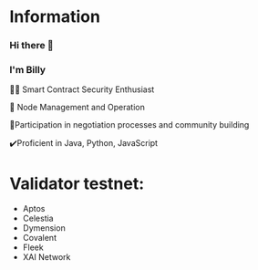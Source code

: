 # Information

### Hi there 👋

### I'm Billy

🧑‍💻 Smart Contract Security Enthusiast

🔑 Node Management and Operation

🤝Participation in negotiation processes and community building

✔️Proficient in Java, Python, JavaScript

# Validator testnet:

- Aptos
- Celestia
- Dymension
- Covalent
- Fleek
- XAI Network


